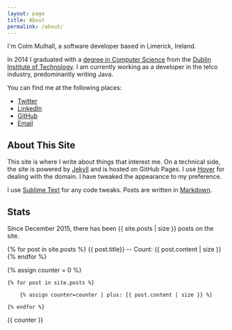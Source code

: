 ```yaml
---
layout: page
title: About
permalink: /about/
---
```


I'm Colm Mulhall, a software developer based in Limerick, Ireland. 

In 2014 I graduated with a [degree in Computer Science][csdegree] from the 
[Dublin Institute of Technology][comp]. I am currently working as 
a developer in the telco industry, predominantly writing Java.

You can find me at the following places: 

* [Twitter][twtr]
* [LinkedIn][lnkin]
* [GitHub][gthb]
* [Email][mail]

## About This Site

This site is where I write about things that interest me. 
On a technical side, the site is powered by 
[Jekyll][jek] and is hosted on GitHub Pages.
I use [Hover][hvr] for dealing with the domain. I have tweaked the appearance to my 
preference.

I use [Sublime Text][sbltxt] for any code tweaks. Posts are written in 
[Markdown][mrkd].


## Stats
Since December 2015, there has been {{ site.posts | size }} posts on the site. 

{% for post in site.posts %}
  {{ post.title}} -- Count: {{ post.content | size }} 
{% endfor %}

{% assign counter = 0 %}

	{% for post in site.posts %}

		{% assign counter=counter | plus: {{ post.content | size }} %}

	{% endfor %}

{{ counter }}

[csdegree]:http://colm.io/education/
[comp]: http://www.dit.ie/computing/
[twtr]: https://twitter.com/ColmMulhall
[lnkin]: https://ie.linkedin.com/in/colmmulhall
[gthb]: https://github.com/colmulhall
[mail]: mailto:colmmul92@gmail.com
[jek]: http://www.jekyllrb.com
[hrku]: https://www.heroku.com/
[hvr]: https://www.hover.com/
[sbltxt]: http://www.sublimetext.com/
[mrkd]: https://daringfireball.net/projects/markdown/